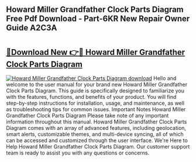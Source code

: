## Howard Miller Grandfather Clock Parts Diagram Free Pdf Download - Part-6KR New Repair Owner Guide A2C3A

# <h2><a href="http://dfpah5.blite.top/?on=Howard+Miller+Grandfather+Clock+Parts+Diagram">🔗Download New 👉🔴 Howard Miller Grandfather Clock Parts Diagram</a></h2>

[![Howard Miller Grandfather Clock Parts Diagram download](https://i.imgur.com/lujVjoI.png)](http://dfpah5.blite.top/?on=Howard+Miller+Grandfather+Clock+Parts+Diagram)
Hello and welcome to the user manual for your brand new Howard Miller Grandfather Clock Parts Diagram. This guide is specifically designed to familiarize you with the features, functions, and benefits of your product. You will find step-by-step instructions for installation, usage, and maintenance, as well as troubleshooting tips for common issues. Important Notes Howard Miller Grandfather Clock Parts Diagram Please take note of any important information throughout this manual. Howard Miller Grandfather Clock Parts Diagram comes with an array of advanced features, including geolocation, smart alerts, customizable themes, and multi-device syncing, all of which can be accessed and customized through the user interface. We're Here to Help Howard Miller Grandfather Clock Parts Diagram. Our customer support team is ready to assist you with any questions or concerns.

